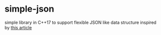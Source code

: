 # simple-json
simple library in C++17 to support flexible JSON like data structure
inspired by [this article](https://davidgorski.ca/posts/recursive-data-types-cpp/)